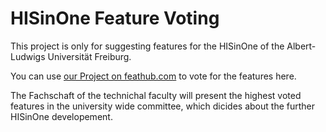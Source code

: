 # HISinOne Feature Voting
This project is only for suggesting features for the HISinOne of the Albert-Ludwigs Universität Freiburg.

You can use [our Project on feathub.com](http://feathub.com/fachschaft/HISinOne) to vote for the features here.

The Fachschaft of the technichal faculty will present the highest voted features in the university wide committee, which dicides about the further HISinOne developement.

